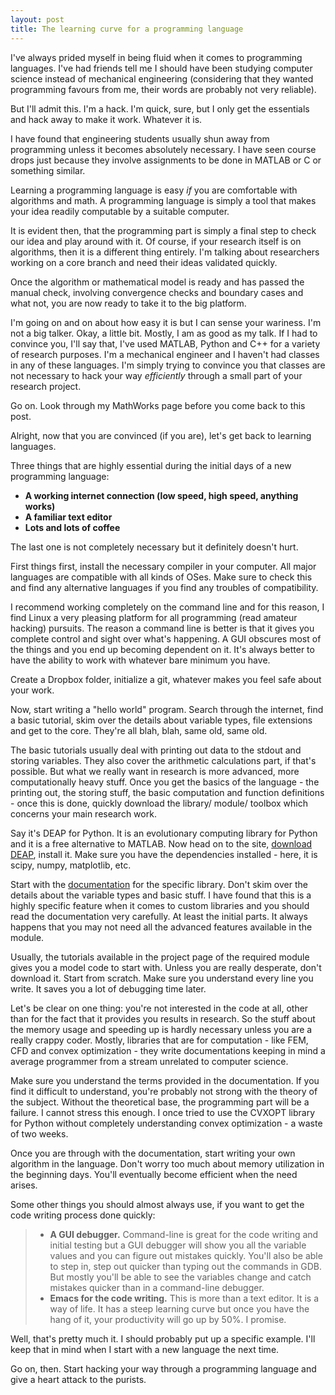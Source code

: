 ```yaml
---
layout: post
title: The learning curve for a programming language
---
```

<p>
I've always prided myself in being fluid when it comes to programming languages. I've had friends tell me I should have been studying computer science instead of mechanical engineering (considering that they wanted programming favours from me, their words are probably not very reliable).
</p>

<p>
But I'll admit this. I'm a hack. I'm quick, sure, but I only get the essentials and hack away to make it work. Whatever it is.</p>
<!--more-->
<p>
I have found that engineering students usually shun away from programming unless it becomes absolutely necessary. I have seen course drops just because they involve assignments to be done in MATLAB or C or something similar.</p>

<p>
Learning a programming language is easy <i>if</i> you are comfortable with algorithms and math. A programming language is simply a tool that makes your idea readily computable by a suitable computer.</p>

<p> 
It is evident then, that the programming part is simply a final step to check our idea and play around with it. Of course, if your research itself is on algorithms, then it is a different thing entirely. I'm talking about researchers working on a core branch and need their ideas validated quickly. </p>

<p> 
Once the algorithm or mathematical model is ready and has passed the manual check, involving convergence checks and boundary cases and what not, you are now ready to take it to the big platform. </p>

<p>
I'm going on and on about how easy it is but I can sense your wariness. I'm not a big talker. Okay, a little bit. Mostly, I am as good as my talk. If I had to convince you, I'll say that, I've used MATLAB, Python and C++ for a variety of research purposes. I'm a mechanical engineer and I haven't had classes in any of these languages. I'm simply trying to convince you that classes are not necessary to hack your way <i>efficiently</i> through a small part of your research project. </p>

<p>
Go on. Look through my MathWorks page before you come back to this post. </p>

<p> Alright, now that you are convinced (if you are), let's get back to learning languages. </p>

<p> 
Three things that are highly essential during the initial days of a new programming language:</p>

<b>
<ul>
<li> A working internet connection (low speed, high speed, anything works) </li>
<li> A familiar text editor </li>
<li> Lots and lots of coffee </li>
</ul>
</b>

<p>
The last one is not completely necessary but it definitely doesn't hurt. </p>

<p> 
First things first, install the necessary compiler in your computer. All major languages are compatible with all kinds of OSes. Make sure to check this and find any alternative languages if you find any troubles of compatibility. </p>

<p>
I recommend working completely on the command line and for this reason, I find Linux a very pleasing platform for all programming (read amateur hacking) pursuits. The reason a command line is better is that it gives you complete control and sight over what's happening. A GUI obscures most of the things and you end up becoming dependent on it. It's always better to have the ability to work with whatever bare minimum you have.</p>

<p>
Create a Dropbox folder, initialize a git, whatever makes you feel safe about your work. </p>

<p>
Now, start writing a "hello world" program. Search through the internet, find a basic tutorial, skim over the details about variable types, file extensions and get to the core. They're all blah, blah, same old, same old. </p>

<p>
The basic tutorials usually deal with printing out data to the stdout and storing variables. They also cover the arithmetic calculations part, if that's possible. But what we really want in research is more advanced, more computationally heavy stuff. Once you get the basics of the language - the printing out, the storing stuff, the basic computation and function definitions - once this is done, quickly download the library/ module/ toolbox which concerns your main research work.</p>

<p>
Say it's DEAP for Python. It is an evolutionary computing library for Python and it is a free alternative to MATLAB. Now head on to the site, <a href="http://code.google.com/p/deap/">download DEAP</a>, install it. Make sure you have the dependencies installed - here, it is scipy, numpy, matplotlib, etc. </p>

<p> 
Start with the <a href="http://deap.gel.ulaval.ca/doc/default/index.html">documentation</a> for the specific library. Don't skim over the details about the variable types and basic stuff. I have found that this is a highly specific feature when it comes to custom libraries and you should read the documentation very carefully. At least the initial parts. It always happens that you may not need all the advanced features available in the module.</p>

<p>
Usually, the tutorials available in the project page of the required module gives you a model code to start with. Unless you are really desperate, don't download it. Start from scratch. Make sure you understand every line you write. It saves you a lot of debugging time later.</p>

<p> 
Let's be clear on one thing: you're not interested in the code at all, other than for the fact that it provides you results in research. So the stuff about the memory usage and speeding up is hardly necessary unless you are a really crappy coder. Mostly, libraries that are for computation - like FEM, CFD and convex optimization - they write documentations keeping in mind a average programmer from a stream unrelated to computer science. </p>

<p>
Make sure you understand the terms provided in the documentation. If you find it difficult to understand, you're probably not strong with the theory of the subject. Without the theoretical base, the programming part will be a failure. I cannot stress this enough. I once tried to use the CVXOPT library for Python without completely understanding convex optimization - a waste of two weeks.</p>

<p>
Once you are through with the documentation, start writing your own algorithm in the language. Don't worry too much about memory utilization in the beginning days. You'll eventually become efficient when the need arises. </p>

<p> Some other things you should almost always use, if you want to get the code writing process done quickly: </p>

<blockquote>
<ul>
<li> <b>A GUI debugger.</b> Command-line is great for the code writing and initial testing but a GUI debugger will show you all the variable values and you can figure out mistakes quickly. You'll also be able to step in, step out quicker than typing out the commands in GDB. But mostly you'll be able to see the variables change and catch mistakes quicker than in a command-line debugger.</li>
<li> <b>Emacs for the code writing.</b> This is more than a text editor. It is a way of life. It has a steep learning curve but once you have the hang of it, your productivity will go up by 50%. I promise. </li>
</ul>
</blockquote>

<p>
Well, that's pretty much it. I should probably put up a specific example. I'll keep that in mind when I start with a new language the next time. </p>

<p> 
Go on, then. Start hacking your way through a programming language and give a heart attack to the purists.</p>
